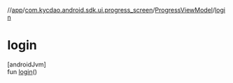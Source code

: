 //[app](../../../index.md)/[com.kycdao.android.sdk.ui.progress_screen](../index.md)/[ProgressViewModel](index.md)/[login](login.md)

# login

[androidJvm]\
fun [login](login.md)()
